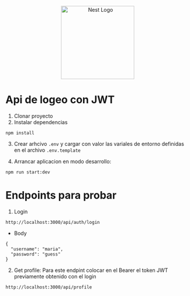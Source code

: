 <p align="center">
  <a href="http://nestjs.com/" target="blank"><img src="https://nestjs.com/img/logo-small.svg" width="200" alt="Nest Logo" /></a>
</p>

# Api de logeo con JWT

1. Clonar proyecto
2. Instalar dependencias

```
npm install
```

3. Crear arhcivo `.env` y cargar con valor las variales de entorno definidas en el archivo `.env.template`

4. Arrancar aplicacion en modo desarrollo:

```
npm run start:dev
```

# Endpoints para probar

1. Login

```
http://localhost:3000/api/auth/login
```

- Body

```
{
  "username": "maria",
  "password": "guess"
}
```

2. Get profile: Para este endpint colocar en el Bearer el token JWT previamente obtenido con el login

```
http://localhost:3000/api/profile
```
